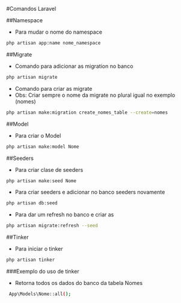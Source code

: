 #Comandos Laravel

##Namespace
* Para mudar o nome do namespace
```bash
php artisan app:name nome_namespace
```
##Migrate
* Comando para adicionar as migration no banco
```bash
php artisan migrate
```
* Comando para criar as migrate
* Obs: Criar sempre o nome da migrate no plural igual no exemplo (nomes)
```bash
php artisan make:migration create_nomes_table --create=nomes
```
##Model
* Para criar o Model
```bash
php artisan make:model Nome
```
##Seeders
* Para criar clase de seeders
```bash
php artisan make:seed Nome
```
* Para criar seeders e adicionar no banco seeders novamente
```bash
php artisan db:seed
```
* Para dar um refresh no banco e criar as
```bash
php artisan migrate:refresh --seed
```
##Tinker
* Para iniciar o tinker
```bash
php artisan tinker
```
###Exemplo do uso de tinker
* Retorna todos os dados do banco da tabela Nomes
```bash
 App\Models\Nome::all();
```
